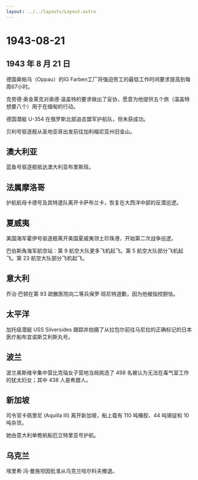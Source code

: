 ```yaml
---
layout: ../../layouts/Layout.astro
---
```


# 1943-08-21

## 1943 年 8 月 21 日

德国奥帕乌（Oppau）的IG
Farben工厂将强迫劳工的最低工作时间要求提高到每周67小时。

克劳德·奥金莱克对奥德·温盖特的要求做出了妥协，愿意为他提供五个旅（温盖特想要八个）用于在缅甸的行动。

德国潜艇 U-354 在俄罗斯北部追击盟军护航队，但未获成功。

贝利号驱逐舰从圣地亚哥出发前往加利福尼亚州旧金山。

## 澳大利亚

蓝鱼号驱逐舰抵达澳大利亚布里斯班。

## 法属摩洛哥

护航航母卡德号及其特遣队离开卡萨布兰卡，恢复在大西洋中部的反潜巡逻。

## 夏威夷

美国海军霍伊号驱逐舰离开美国夏威夷领土珍珠港，开始第二次战争巡逻。

巴伯斯角海军航空站：第 9 航空大队更多飞机起飞。第 5
航空大队部分飞机起飞。第 23 航空大队部分飞机起飞。

## 意大利

乔治·巴顿在第 93 疏散医院向二等兵保罗·班尼特道歉，因为他被指控胆怯。

## 太平洋

加托级潜艇 USS Silversides
跟踪并拍摄了从拉包尔前往马尼拉的正确标记的日本医疗船布宜诺斯艾利斯丸号。

## 波兰

波兰奥斯维辛集中营比克瑙女子营地当局挑选了 498
名被认为无法在毒气室工作的犹太妇女；其中 438 人是希腊人。

## 新加坡

司令官卡佩里尼 (Aquilla III) 离开新加坡，船上载有 110 吨橡胶、44
吨锡锭和 10 吨杂货。

她由意大利单桅帆船厄立特里亚号护航。

## 乌克兰

埃里希·冯·曼施坦因批准从乌克兰哈尔科夫撤退。